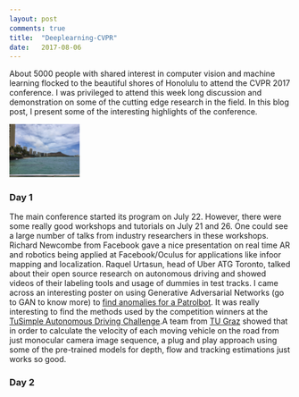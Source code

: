 ```yaml
---
layout: post
comments: true
title:  "Deeplearning-CVPR"
date:   2017-08-06
---
```


About 5000 people with shared interest in computer vision and machine learning flocked to the beautiful shores of Honolulu to attend the CVPR 2017 conference. I was privileged to attend this week long discussion and demonstration on some of the cutting edge research in the field. In this blog post, I present some of the interesting highlights of the conference.

<img src="/assets/cvpr/honolulu.JPG" width="25%" height="25%" />

### Day 1

The main conference started its program on July 22. However, there were some really good workshops and tutorials on July 21 and 26. One could see a large number of talks from industry researchers in these workshops. Richard Newcombe from Facebook gave a nice presentation on real time AR and robotics being applied at Facebook/Oculus for applications like infoor mapping and localization.  Raquel Urtasun, head of Uber ATG Toronto, talked about their open source research on autonomous driving and showed videos of their labeling tools and usage of dummies in test tracks. I came across an interesting poster on using Generative Adversarial Networks (go to GAN to know more) to [find anomalies for a Patrolbot](http://juxi.net/workshop/deep-learning-robotic-vision-cvpr-2017/papers/18.pdf). It was really interesting to find the methods used by the competition winners at the [TuSimple Autonomous Driving Challenge](http://benchmark.tusimple.ai/#/).A team from [TU Graz](http://benchmark.tusimple.ai/static/files/poster_velocity_1.pdf) showed that in order to calculate the velocity of each moving vehicle on the road from just monocular camera image sequence, a plug and play approach using some of the pre-trained models for depth, flow and tracking estimations just works so good.    

### Day 2



